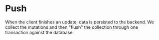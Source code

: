 # Push

When the client finishes an update, data is persisted to the backend. We collect the mutations and then "flush" the collection through one transaction against the database.
